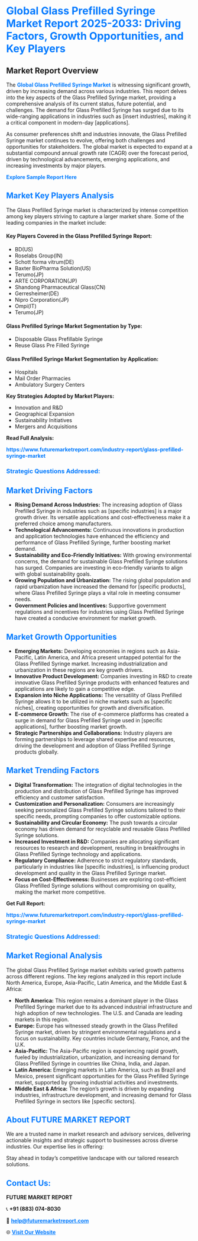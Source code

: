 <h1 style="color: #007BFF;">Global Glass Prefilled Syringe Market Report 2025-2033: Driving Factors, Growth Opportunities, and Key Players</h1>

<section id="overview">
<h2>Market Report Overview</h2>
<p>The <a href="https://www.futuremarketreport.com/industry-report/glass-prefilled-syringe-market" style="color: #007BFF; text-decoration: none;"><strong>Global Glass Prefilled Syringe Market</strong></a> is witnessing significant growth, driven by increasing demand across various industries. This report delves into the key aspects of the Glass Prefilled Syringe market, providing a comprehensive analysis of its current status, future potential, and challenges. The demand for Glass Prefilled Syringe has surged due to its wide-ranging applications in industries such as [insert industries], making it a critical component in modern-day [applications].</p>
<p>As consumer preferences shift and industries innovate, the Glass Prefilled Syringe market continues to evolve, offering both challenges and opportunities for stakeholders. The global market is expected to expand at a substantial compound annual growth rate (CAGR) over the forecast period, driven by technological advancements, emerging applications, and increasing investments by major players.</p>
</section>

<section id="overview">
<p><a href="https://www.futuremarketreport.com/request-sample/reportId=109095" style="color: #007BFF; text-decoration: none;"><strong>Explore Sample Report Here</strong></a></p>
</section>

<section id="key-players">
<h2 style="color: #007BFF;">Market Key Players Analysis</h2>
<p>The Glass Prefilled Syringe market is characterized by intense competition among key players striving to capture a larger market share. Some of the leading companies in the market include:</p>
<h4>Key Players Covered in the Glass Prefilled Syringe Report:</h4>
<ul><li>BD(US)</li><li>Roselabs Group(IN)</li><li>Schott forma vitrum(DE)</li><li>Baxter BioPharma Solution(US)</li><li>Terumo(JP)</li><li>ARTE CORPORATION(JP)</li><li>Shandong Pharmaceutical Glass(CN)</li><li>Gerresheimer(DE)</li><li>Nipro Corporation(JP)</li><li>Ompi(IT)</li><li>Terumo(JP)</li></ul>
<h4>Glass Prefilled Syringe Market Segmentation by Type:</h4>
<ul><li>Disposable Glass Prefillable Syringe</li><li>Reuse Glass Pre Filled Syringe</li></ul>

<h4>Glass Prefilled Syringe Market Segmentation by Application:</h4>
<ul><li>Hospitals</li><li>Mail Order Pharmacies</li><li>Ambulatory Surgery Centers</li></ul>
<p><strong>Key Strategies Adopted by Market Players:</strong></p>
<ul>
<li>Innovation and R&D</li>
<li>Geographical Expansion</li>
<li>Sustainability Initiatives</li>
<li>Mergers and Acquisitions</li>
</ul>
</section>

<section>
<p><strong>Read Full Analysis: </strong></p><a href="https://www.futuremarketreport.com/industry-report/glass-prefilled-syringe-market" style="color: #007BFF; text-decoration: none;"><strong>https://www.futuremarketreport.com/industry-report/glass-prefilled-syringe-market</strong></a>
<h3 style="color: #007BFF;">Strategic Questions Addressed:</h3>
</section>

<section id="driving-factors">
<h2 style="color: #007BFF;">Market Driving Factors</h2>
<ul>
<li><strong>Rising Demand Across Industries:</strong> The increasing adoption of Glass Prefilled Syringe in industries such as [specific industries] is a major growth driver. Its versatile applications and cost-effectiveness make it a preferred choice among manufacturers.</li>
<li><strong>Technological Advancements:</strong> Continuous innovations in production and application technologies have enhanced the efficiency and performance of Glass Prefilled Syringe, further boosting market demand.</li>
<li><strong>Sustainability and Eco-Friendly Initiatives:</strong> With growing environmental concerns, the demand for sustainable Glass Prefilled Syringe solutions has surged. Companies are investing in eco-friendly variants to align with global sustainability goals.</li>
<li><strong>Growing Population and Urbanization:</strong> The rising global population and rapid urbanization have increased the demand for [specific products], where Glass Prefilled Syringe plays a vital role in meeting consumer needs.</li>
<li><strong>Government Policies and Incentives:</strong> Supportive government regulations and incentives for industries using Glass Prefilled Syringe have created a conducive environment for market growth.</li>
</ul>
</section>

<section id="growth-opportunities">
<h2 style="color: #007BFF;">Market Growth Opportunities</h2>
<ul>
<li><strong>Emerging Markets:</strong> Developing economies in regions such as Asia-Pacific, Latin America, and Africa present untapped potential for the Glass Prefilled Syringe market. Increasing industrialization and urbanization in these regions are key growth drivers.</li>
<li><strong>Innovative Product Development:</strong> Companies investing in R&D to create innovative Glass Prefilled Syringe products with enhanced features and applications are likely to gain a competitive edge.</li>
<li><strong>Expansion into Niche Applications:</strong> The versatility of Glass Prefilled Syringe allows it to be utilized in niche markets such as [specific niches], creating opportunities for growth and diversification.</li>
<li><strong>E-commerce Growth:</strong> The rise of e-commerce platforms has created a surge in demand for Glass Prefilled Syringe used in [specific applications], further boosting market growth.</li>
<li><strong>Strategic Partnerships and Collaborations:</strong> Industry players are forming partnerships to leverage shared expertise and resources, driving the development and adoption of Glass Prefilled Syringe products globally.</li>
</ul>
</section>

<section id="trending-factors">
<h2 style="color: #007BFF;">Market Trending Factors</h2>
<ul>
<li><strong>Digital Transformation:</strong> The integration of digital technologies in the production and distribution of Glass Prefilled Syringe has improved efficiency and customer satisfaction.</li>
<li><strong>Customization and Personalization:</strong> Consumers are increasingly seeking personalized Glass Prefilled Syringe solutions tailored to their specific needs, prompting companies to offer customizable options.</li>
<li><strong>Sustainability and Circular Economy:</strong> The push towards a circular economy has driven demand for recyclable and reusable Glass Prefilled Syringe solutions.</li>
<li><strong>Increased Investment in R&D:</strong> Companies are allocating significant resources to research and development, resulting in breakthroughs in Glass Prefilled Syringe technology and applications.</li>
<li><strong>Regulatory Compliance:</strong> Adherence to strict regulatory standards, particularly in industries like [specific industries], is influencing product development and quality in the Glass Prefilled Syringe market.</li>
<li><strong>Focus on Cost-Effectiveness:</strong> Businesses are exploring cost-efficient Glass Prefilled Syringe solutions without compromising on quality, making the market more competitive.</li>
</ul>
</section>

<section>
<p><strong>Get Full Report: </strong></p><a href="https://www.futuremarketreport.com/industry-report/glass-prefilled-syringe-market" style="color: #007BFF; text-decoration: none;"><strong>https://www.futuremarketreport.com/industry-report/glass-prefilled-syringe-market</strong></a>
<h3 style="color: #007BFF;">Strategic Questions Addressed:</h3>
</section>


<section id="regional-analysis">
<h2 style="color: #007BFF;">Market Regional Analysis</h2>
<p>The global Glass Prefilled Syringe market exhibits varied growth patterns across different regions. The key regions analyzed in this report include North America, Europe, Asia-Pacific, Latin America, and the Middle East & Africa:</p>
<ul>
<li><strong>North America:</strong> This region remains a dominant player in the Glass Prefilled Syringe market due to its advanced industrial infrastructure and high adoption of new technologies. The U.S. and Canada are leading markets in this region.</li>
<li><strong>Europe:</strong> Europe has witnessed steady growth in the Glass Prefilled Syringe market, driven by stringent environmental regulations and a focus on sustainability. Key countries include Germany, France, and the U.K.</li>
<li><strong>Asia-Pacific:</strong> The Asia-Pacific region is experiencing rapid growth, fueled by industrialization, urbanization, and increasing demand for Glass Prefilled Syringe in countries like China, India, and Japan.</li>
<li><strong>Latin America:</strong> Emerging markets in Latin America, such as Brazil and Mexico, present significant opportunities for the Glass Prefilled Syringe market, supported by growing industrial activities and investments.</li>
<li><strong>Middle East & Africa:</strong> The region’s growth is driven by expanding industries, infrastructure development, and increasing demand for Glass Prefilled Syringe in sectors like [specific sectors].</li>
</ul>
</section>

<footer>
<h2 style="color: #007BFF;">About FUTURE MARKET REPORT</h2>
<p>We are a trusted name in market research and advisory services, delivering actionable insights and strategic support to businesses across diverse industries. Our expertise lies in offering:</p>

<p>Stay ahead in today’s competitive landscape with our tailored research solutions.</p>

<h2 style="color: #007BFF;">Contact Us:</h2>
<p><strong>FUTURE MARKET REPORT</strong></p>
<p>📞 <strong>+91 (883) 074-8030</strong></p>
<p>📧 <strong><a href="mailto:help@futuremarketreport.com" style="color: #007BFF;">help@futuremarketreport.com</a></strong></p>
<p>🌐 <strong><a href="https://www.futuremarketreport.com/" style="color: #007BFF;">Visit Our Website</a></strong></p>
</footer>
